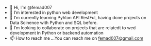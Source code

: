 - 👋 Hi, I’m @femad007
- 👀 I’m interested in python web development
- 🌱 I’m currently learning Pyhton API RestFul, having done projects on Data Scinence with Python and SQL before.
- 💞️ I’m looking to collaborate on projects that are relatedt to wed development in Python or backend automation
- 📫 How to reach me ...You can reach me on femad007@gmail.com

<!---
femad007/femad007 is a ✨ special ✨ repository because its `README.md` (this file) appears on your GitHub profile.
You can click the Preview link to take a look at your changes.
--->
